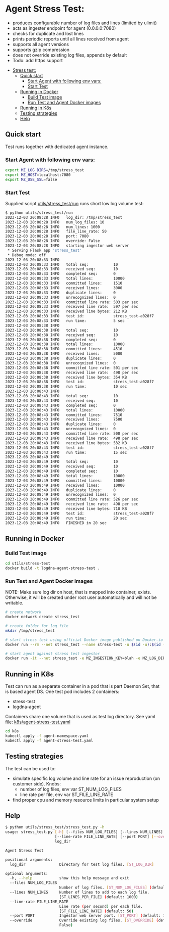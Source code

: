 # Agent Stress Test:

- produces configurable number of log files and lines (limited by ulimit)
- acts as ingester endpoint for agent (0.0.0.0:7080)
- checks for duplicate and lost lines
- prints periodic reports until all lines received from agent
- supports all agent versions
- supports gzip compression
- does not override existing log files, appends by default
- Todo: add https support

<!-- TOC -->

* [Stress test:](#stress-test)
    * [Quick start](#quick-start)
        * [Start Agent with following env vars:](#start-agent-with-following-env-vars)
        * [Start Test](#start-test)
    * [Running in Docker](#running-in-docker)
        * [Build Test image](#build-test-image)
        * [Run Test and Agent Docker images](#run-test-and-agent-docker-images)
    * [Running in K8s](#running-in-k8s)
    * [Testing strategies](#testing-strategies)
    * [Help](#help)

<!-- TOC -->

## Quick start

Test runs together with dedicated agent instance.

### Start Agent with following env vars:

```bash
export MZ_LOG_DIRS=/tmp/stress_test
export MZ_HOST=localhost:7080
export MZ_USE_SSL=false
```

### Start Test

Supplied script [utils/stress_test/run](./run) runs short low log volume test:

```bash
$ python utils/stress_test/run
2023-12-03 20:08:28 INFO   log_dir: /tmp/stress_test
2023-12-03 20:08:28 INFO   num_log_files: 10
2023-12-03 20:08:28 INFO   num_lines: 1000
2023-12-03 20:08:28 INFO   file_line_rate: 50
2023-12-03 20:08:28 INFO   port: 7080
2023-12-03 20:08:28 INFO   override: False
2023-12-03 20:08:28 INFO   starting ingestor web server
 * Serving Flask app 'stress_test'
 * Debug mode: off
2023-12-03 20:08:33 INFO
2023-12-03 20:08:33 INFO   total seq:           10
2023-12-03 20:08:33 INFO   received seq:        10
2023-12-03 20:08:33 INFO   completed seq:       0
2023-12-03 20:08:33 INFO   total lines:         10000
2023-12-03 20:08:33 INFO   committed lines:     1510
2023-12-03 20:08:33 INFO   received lines:      3000
2023-12-03 20:08:33 INFO   duplicate lines:     0
2023-12-03 20:08:33 INFO   unrecognized lines:  0
2023-12-03 20:08:33 INFO   committed line rate: 503 per sec
2023-12-03 20:08:33 INFO   received line rate:  597 per sec
2023-12-03 20:08:33 INFO   received line bytes: 212 KB
2023-12-03 20:08:33 INFO   test id:             stress_test-a028f7
2023-12-03 20:08:33 INFO   run time:            5 sec
2023-12-03 20:08:38 INFO
2023-12-03 20:08:38 INFO   total seq:           10
2023-12-03 20:08:38 INFO   received seq:        10
2023-12-03 20:08:38 INFO   completed seq:       0
2023-12-03 20:08:38 INFO   total lines:         10000
2023-12-03 20:08:38 INFO   committed lines:     4510
2023-12-03 20:08:38 INFO   received lines:      5000
2023-12-03 20:08:38 INFO   duplicate lines:     0
2023-12-03 20:08:38 INFO   unrecognized lines:  0
2023-12-03 20:08:38 INFO   committed line rate: 501 per sec
2023-12-03 20:08:38 INFO   received line rate:  498 per sec
2023-12-03 20:08:38 INFO   received line bytes: 354 KB
2023-12-03 20:08:38 INFO   test id:             stress_test-a028f7
2023-12-03 20:08:38 INFO   run time:            10 sec
2023-12-03 20:08:43 INFO
2023-12-03 20:08:43 INFO   total seq:           10
2023-12-03 20:08:43 INFO   received seq:        10
2023-12-03 20:08:43 INFO   completed seq:       0
2023-12-03 20:08:43 INFO   total lines:         10000
2023-12-03 20:08:43 INFO   committed lines:     7510
2023-12-03 20:08:43 INFO   received lines:      7500
2023-12-03 20:08:43 INFO   duplicate lines:     0
2023-12-03 20:08:43 INFO   unrecognized lines:  0
2023-12-03 20:08:43 INFO   committed line rate: 500 per sec
2023-12-03 20:08:43 INFO   received line rate:  498 per sec
2023-12-03 20:08:43 INFO   received line bytes: 532 KB
2023-12-03 20:08:43 INFO   test id:             stress_test-a028f7
2023-12-03 20:08:43 INFO   run time:            15 sec
2023-12-03 20:08:49 INFO
2023-12-03 20:08:49 INFO   total seq:           10
2023-12-03 20:08:49 INFO   received seq:        10
2023-12-03 20:08:49 INFO   completed seq:       10
2023-12-03 20:08:49 INFO   total lines:         10000
2023-12-03 20:08:49 INFO   committed lines:     10000
2023-12-03 20:08:49 INFO   received lines:      10000
2023-12-03 20:08:49 INFO   duplicate lines:     0
2023-12-03 20:08:49 INFO   unrecognized lines:  0
2023-12-03 20:08:49 INFO   committed line rate: 526 per sec
2023-12-03 20:08:49 INFO   received line rate:  498 per sec
2023-12-03 20:08:49 INFO   received line bytes: 710 KB
2023-12-03 20:08:49 INFO   test id:             stress_test-a028f7
2023-12-03 20:08:49 INFO   run time:            20 sec
2023-12-03 20:08:49 INFO   FINISHED in 20 sec
```

## Running in Docker

### Build Test image

```bash
cd utils/stress-test
docker build -t logdna-agent-stress-test .
```

### Run Test and Agent Docker images

NOTE: Make sure log dir on host, that is mapped into container, exists. Otherwise, it will be created under root user
automatically and will not be writable.

```bash
# create network
docker network create stress_test

# create folder for log file
mkdir /tmp/stress_test

# start stress test using official Docker image published on Docker.io
docker run --rm --net stress_test --name stress-test -u $(id -u):$(id -g) -v /tmp/stress_test:/tmp/stress_test logdna/logdna-agent-stress-test:3.9.0-dev /tmp/stress_test

# start agent against stress test ingestor
docker run -it --net stress_test -e MZ_INGESTION_KEY=blah -e MZ_LOG_DIRS=/var/log -e MZ_HOST=stress-test:7080 -e MZ_USE_SSL=false -it -v $(pwd)/logs:/var/log logdna/logdna-agent:3.9.0-dev
```

## Running in K8s

Test can run as a separate container in a pod that is part Daemon Set, that is based agent DS.
One test pod includes 2 containers:

- stress-test
- logdna-agent

Containers share one volume that is used as test log directory.
See yaml file: [k8s/agent-stress-test.yaml](../../k8s/agent-stress-test.yaml)

```bash
cd k8s
kubectl apply -f agent-namespace.yaml
kubectl apply -f agent-stress-test.yaml
```

## Testing strategies

The test can be used to:

- simulate specific log volume and line rate for an issue reproduction (on customer side). Knobs:
    - number of log files, env var ST_NUM_LOG_FILES
    - line rate per file, env var ST_FILE_LINE_RATE
- find proper cpu and memory resource limits in particular system setup

## Help

```bash
$ python utils/stress_test/stress_test.py -h
usage: stress_test.py [-h] [--files NUM_LOG_FILES] [--lines NUM_LINES]
                      [--line-rate FILE_LINE_RATE] [--port PORT] [--override]
                      log_dir

Agent Stress Test

positional arguments:
  log_dir               Directory for test log files. [ST_LOG_DIR]

optional arguments:
  -h, --help            show this help message and exit
  --files NUM_LOG_FILES
                        Number of log files. [ST_NUM_LOG_FILES] (default: 10)
  --lines NUM_LINES     Number of lines to add to each log file.
                        [ST_LINES_PER_FILE] (default: 1000)
  --line-rate FILE_LINE_RATE
                        Line rate (per second) per each file.
                        [ST_FILE_LINE_RATE] (default: 50)
  --port PORT           Ingestor web server port. [ST_PORT] (default: 7080)
  --override            Override existing log files. [ST_OVERRIDE] (default:
                        False)
```
